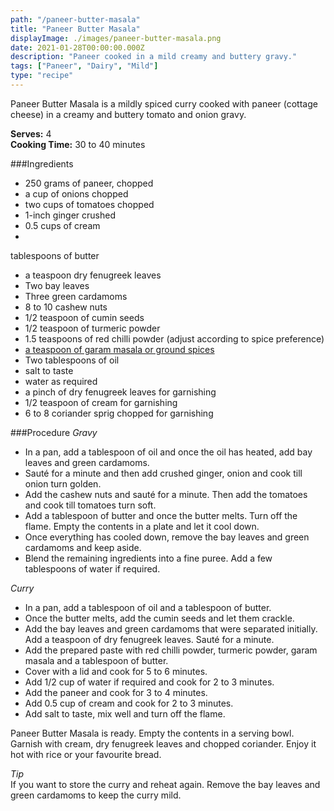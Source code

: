 ```yaml
---
path: "/paneer-butter-masala"
title: "Paneer Butter Masala"
displayImage: ./images/paneer-butter-masala.png
date: 2021-01-28T00:00:00.000Z
description: "Paneer cooked in a mild creamy and buttery gravy."
tags: ["Paneer", "Dairy", "Mild"]
type: "recipe"
---
```


Paneer Butter Masala is a mildly spiced curry cooked with paneer (cottage cheese) in a creamy and buttery tomato and onion gravy.

**Serves:** 4\
**Cooking Time:** 30 to 40 minutes

###Ingredients
- 250 grams of paneer, chopped
- a cup of onions chopped
- two cups of tomatoes chopped
- 1-inch ginger crushed
- 0.5 cups of cream
- 

tablespoons of butter
- a teaspoon dry fenugreek leaves
- Two bay leaves
- Three green cardamoms
- 8 to 10 cashew nuts
- 1/2 teaspoon of cumin seeds
- 1/2 teaspoon of turmeric powder
- 1.5 teaspoons of red chilli powder (adjust according to spice preference)
- <a href="https://en.wikipedia.org/wiki/Garam_masala" target="_blank" rel="noopener noreferrer" class="link"> a teaspoon of garam masala or ground spices </a>
- Two tablespoons of oil
- salt to taste
- water as required
- a pinch of dry fenugreek leaves for garnishing
- 1/2 teaspoon of cream for garnishing
- 6 to 8 coriander sprig chopped for garnishing


###Procedure
*Gravy*
- In a pan, add a tablespoon of oil and once the oil has heated, add bay leaves and green cardamoms. 
- Sauté for a minute and then add crushed ginger, onion and cook till onion turn golden. 
- Add the cashew nuts and sauté for a minute. Then add the tomatoes and cook till tomatoes turn soft. 
- Add a tablespoon of butter and once the butter melts. Turn off the flame. Empty the contents in a plate and let it cool down.
- Once everything has cooled down, remove the bay leaves and green cardamoms and keep aside.
- Blend the remaining ingredients into a fine puree. Add a few tablespoons of water if required.

*Curry*
- In a pan, add a tablespoon of oil and a tablespoon of butter. 
- Once the butter melts, add the cumin seeds and let them crackle. 
- Add the bay leaves and green cardamoms that were separated initially. Add a teaspoon of dry fenugreek leaves. Sauté for a minute. 
- Add the prepared paste with red chilli powder, turmeric powder, garam masala and a tablespoon of butter.
- Cover with a lid and cook for 5 to 6 minutes. 
- Add 1/2 cup of water if required and cook for 2 to 3 minutes.
- Add the paneer and cook for 3 to 4 minutes. 
- Add 0.5 cup of cream and cook for 2 to 3 minutes. 
- Add salt to taste, mix well and turn off the flame. 

Paneer Butter Masala is ready. Empty the contents in a serving bowl. Garnish with cream, dry fenugreek leaves and chopped coriander. Enjoy it hot with rice or your favourite bread.

*Tip*\
If you want to store the curry and reheat again. Remove the bay leaves and green cardamoms to keep the curry mild.
